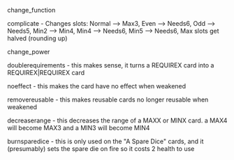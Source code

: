 change_function

complicate - Changes slots: Normal —> Max3, Even —> Needs6, Odd —> Needs5, Min2 —> Min4, Min4 —> Needs6, Min5 —> Needs6, Max slots get halved (rounding up)

change_power

doublerequirements - this makes sense, it turns a REQUIREX card into a REQUIREX|REQUIREX card

noeffect - this makes the card have no effect when weakened

removereusable - this makes reusable cards no longer reusable when weakened

decreaserange - this decreases the range of a MAXX or MINX card. a MAX4 will become MAX3 and a MIN3 will become MIN4

burnsparedice - this is only used on the "A Spare Dice" cards, and it (presumably) sets the spare die on fire so it costs 2 health to use